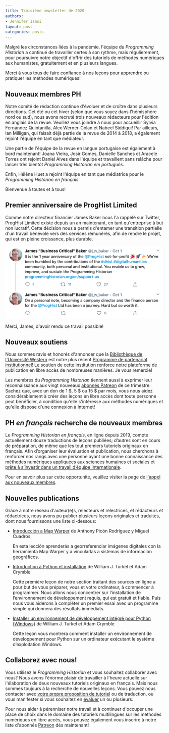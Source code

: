 ```yaml
---
title: Troisième newsletter de 2020
authors: 
- Jennifer Isasi
layout: post
categories: posts
---
```


Malgré les circonstances liées à la pandémie, l'équipe du *Programming Historian* a continué de travailler certes à son rythme, mais régulièrement, pour poursuivre notre objectif d'offrir des tutoriels de méthodes numériques aux humanistes, gratuitement et en plusieurs langues.

Merci à vous tous de faire confiance à nos leçons pour apprendre ou pratiquer les méthodes numériques!



## Nouveaux membres PH

Notre comité de rédaction continue d'évoluer et de croître dans plusieurs directions. Cet été ou cet hiver (selon que vous soyez dans l'hémisphère nord ou sud), nous avons recruté trois nouveaux rédacteurs pour l'édition en anglais de la revue. Veuillez vous joindre à nous pour accueillir Sylvia Fernández Quintanilla, Alex Werner-Colan et Nabeel Siddiqui! Par ailleurs, Ian Milligan, qui faisait déjà partie de la revue de 2014 à 2018, a également rejoint l'équipe en tant que médiateur.

Une partie de l'équipe de la revue en langue portugaise est également à bord maintenant! Joana Vieira, Josir Gomes, Danielle Sanches et Aracele Torres ont rejoint Daniel Alves dans l'équipe et travaillent sans relâche pour lancer très bientôt *Programming Historian em português*.

Enfin, Hélène Huet a rejoint l'équipe en tant que médiatrice pour le *Programming Historian en français*.

Bienvenue à toutes et à tous!



## Premier anniversaire de ProgHist Limited

Comme notre directeur financier James Baker nous l'a rappelé sur Twitter, ProgHist Limited existe depuis un an maintenant, en tant qu'entreprise à but non lucratif. Cette décision nous a permis d'entamer une transition partielle d'un travail bénévole vers des services rémunérés, afin de rendre le projet, qui est en pleine croissance, plus durable.

<img src="/images/blog/2020-10-01-newsletter/proghist-1-year-tweet.png" alt="Tweet de James Baker: It is the 1 year anniversary of the @ProgHist not-for-profit! We've been humbled by the contributions of the #dhist #digitalhumanities community, both personal and institutional. You enable us to grow, improve, and sustain the Programming Historian"/>

Merci, James, d'avoir rendu ce travail possible!



## Nouveaux soutiens

Nous sommes ravis et honorés d'annoncer que la [Bibliothèque de l'Université Western](https://www.lib.uwo.ca) est notre plus récent [Programme de partenariat institutionnel](https://programminghistorian.org/fr/nous-soutenir#partenariat-institutionnel)! Le soutien de cette institution renforce notre plateforme de publication en libre accès de nombreuses manières. Je vous remercie!

Les membres du *Programming Historian* tiennent aussi à exprimer leur reconnaissance aux vingt nouveaux [abonnés Patreon](https://www.patreon.com/theprogramminghistorian) de ce trimestre. Sachez que, avec un don de 1 $, 5 $ ou 15 $ par mois, vous nous aidez considérablement à créer des leçons en libre accès dont toute personne peut bénéficier, à condition qu'elle s'intéresse aux méthodes numériques et qu'elle dispose d'une connexion à Internet!





## PH *en français* recherche de nouveaux membres

Le *Programming Historian en français*, en ligne depuis 2019, compte actuellement douze traductions de leçons publiées; d’autres sont en cours de préparation, de même que les tout premiers tutoriels originaux en français. Afin d’organiser leur évaluation et publication, nous cherchons à renforcer nos rangs avec une personne ayant une bonne connaissance des méthodes numériques appliquées aux sciences humaines et sociales et [prête à s’investir dans un travail d’équipe internationale](https://github.com/programminghistorian/jekyll/wiki/Privileges-and-Responsibilities-of-Membership). 

Pour en savoir plus sur cette opportunité, veuillez visiter la page de [l'appel aux nouveaux membres](https://programminghistorian.org/posts/call-for-fr-members). 



## Nouvelles publications

Grâce à notre réseau d'auteur(e)s, relecteurs et relectrices, et rédacteurs et rédactrices, nous avons pu publier plusieurs leçons originales et traduites, dont nous fournissons une liste ci-dessous:

- [Introducción a Map Warper](https://programminghistorian.org/es/lecciones/introduccion-map-warper) de Anthony Picón Rodríguez y Miguel Cuadros.

  En esta lección aprenderás a georreferenciar imágenes digitales con la herramienta Map Warper y a vincularlas a sistemas de información geográficos.

- [Introduction à Python et installation](https://programminghistorian.org/fr/lecons/introduction-et-installation) de William J. Turkel et Adam Crymble 

  Cette première leçon de notre section traitant des sources en ligne a pour but de vous préparer, vous et votre ordinateur, à commencer à programmer. Nous allons nous concentrer sur l’installation de l’environnement de développement requis, qui est gratuit et fiable. Puis nous vous aiderons à compléter un premier essai avec un programme simple qui donnera des résultats immédiats.

- [Installer un environnement de développement intégré pour Python (Windows)](https://programminghistorian.org/fr/lecons/installation-windows-py) de William J. Turkel et Adam Crymble

  Cette leçon vous montrera comment installer un environnement de développement pour Python sur un ordinateur exécutant le système d’exploitation Windows.

## Collaborez avec nous!

Vous utilisez le *Programming Historian* et vous souhaitez collaborer avec nous? Nous avons l'énorme plaisir de travailler à l'heure actuelle sur l'élaboration de deux nouveaux tutoriels originaux en français. Mais nous sommes toujours à la recherche de nouvelles leçons. Vous pouvez nous contacter avec [votre propre proposition de tutoriel](https://programminghistorian.org/fr/consignes-auteurs) ou de traduction, ou vous manifester si vous souhaitez en [évaluer](https://programminghistorian.org/fr/consignes-evaluateurs) un ou plusieurs.

Pour nous aider à pérenniser notre travail et à continuer d'occuper une place de choix dans le domaine des tutoriels multilingues sur les méthodes numériques en libre accès, vous pouvez également vous inscrire à notre liste d'abonnés [Patreon]() dès maintenant!
